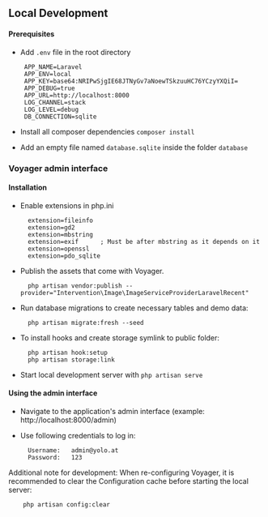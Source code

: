 ## Local Development
 
#### Prerequisites
 
 - Add `.env` file in the root directory
 
        APP_NAME=Laravel
        APP_ENV=local
        APP_KEY=base64:NRIPwSjgIE68JTNyGv7aNoewTSkzuuHC76YCzyYXQiI=
        APP_DEBUG=true
        APP_URL=http://localhost:8000
        LOG_CHANNEL=stack
        LOG_LEVEL=debug
        DB_CONNECTION=sqlite
  
 - Install all composer dependencies `composer install`
 - Add an empty file named `database.sqlite`  inside the folder `database`

### Voyager admin interface

#### Installation

- Enable extensions in php.ini
 
        extension=fileinfo
        extension=gd2
        extension=mbstring
        extension=exif      ; Must be after mbstring as it depends on it
        extension=openssl
        extension=pdo_sqlite
- Publish the assets that come with Voyager.

        php artisan vendor:publish --provider="Intervention\Image\ImageServiceProviderLaravelRecent"

- Run database migrations to create necessary tables and demo data: 
        
        php artisan migrate:fresh --seed
 
- To install hooks and create storage symlink to public folder:

        php artisan hook:setup
        php artisan storage:link

- Start local development server with `php artisan serve`
 
#### Using the admin interface

- Navigate to the application's admin interface (example: http://localhost:8000/admin)
- Use following credentials to log in:
     
        Username:   admin@yolo.at
        Password:   123
        
Additional note for development:
    When re-configuring Voyager, it is recommended to clear the Configuration cache before starting the local server:
    
        php artisan config:clear
